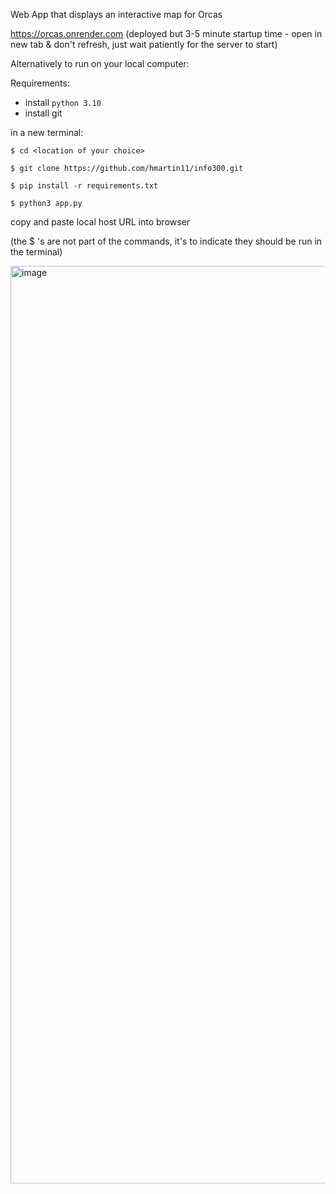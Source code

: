 Web App that displays an interactive map for Orcas 

https://orcas.onrender.com (deployed but 3-5 minute startup time - open in new tab & don't refresh, just wait patiently for the server to start)

Alternatively to run on your local computer:

Requirements:

- install `python 3.10`
- install git

in a new terminal:

`$ cd <location of your choice>`

`$ git clone https://github.com/hmartin11/info300.git`

`$ pip install -r requirements.txt`

`$ python3 app.py`

copy and paste local host URL into browser

(the $ 's are not part of the commands, it's to indicate they should be run in the terminal) 


<img width="1468" alt="image" src="https://github.com/user-attachments/assets/2e5e88c1-569c-433f-a80e-c8b9543e9e19" />


